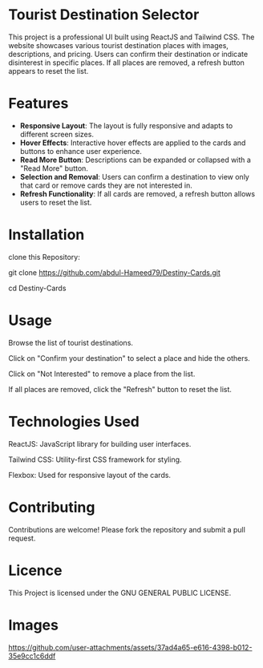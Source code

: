 # Tourist Destination Selector

This project is a professional UI built using ReactJS and Tailwind CSS. The website showcases various tourist destination places with images, descriptions, and pricing. Users can confirm their destination or indicate disinterest in specific places. If all places are removed, a refresh button appears to reset the list.

# Features

- **Responsive Layout**: The layout is fully responsive and adapts to different screen sizes.
- **Hover Effects**: Interactive hover effects are applied to the cards and buttons to enhance user experience.
- **Read More Button**: Descriptions can be expanded or collapsed with a "Read More" button.
- **Selection and Removal**: Users can confirm a destination to view only that card or remove cards they are not interested in.
- **Refresh Functionality**: If all cards are removed, a refresh button allows users to reset the list.

# Installation

clone this Repository: 

git clone https://github.com/abdul-Hameed79/Destiny-Cards.git

cd Destiny-Cards

# Usage

Browse the list of tourist destinations.

Click on "Confirm your destination" to select a place and hide the others.

Click on "Not Interested" to remove a place from the list.

If all places are removed, click the "Refresh" button to reset the list.

# Technologies Used

ReactJS: JavaScript library for building user interfaces.

Tailwind CSS: Utility-first CSS framework for styling.

Flexbox: Used for responsive layout of the cards.

# Contributing

Contributions are welcome! Please fork the repository and submit a pull request.

# Licence

This Project is licensed under the GNU GENERAL PUBLIC LICENSE.

# Images

https://github.com/user-attachments/assets/37ad4a65-e616-4398-b012-35e9cc1c6ddf








